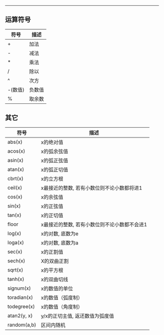 
---

运算符号
---

| 符号 | 描述 |
| - | - |
| + | 加法|
| - | 减法 |
| * | 乘法|
| / | 除以 |
| ^ | 次方 |
| -(数值) | 负数值
| % | 取余数 |

其它
---

| 符号 | 描述 |
| - | - |
| abs(x) | x的绝对值 |
| acos(x) | x的弧余弦值 |
| asin(x) | x的弧正弦值 |
| atan(x) | x的弧正切值 |
| cbrt(x) | x的立方根 |
| ceil(x) | x最接近的整数, 若有小数位则不论小数都将进1 |
| cos(x) | x的余弦值 |
| sin(x) | x的正弦值 |
| tan(x) | x的正切值 |
| floor | x最接近的整数, 若有小数位则不论小数都不会进1 |
| log(x) | x的对数, 底数为e |
| loga(x) | x的对数, 底数为a |
| sec(x) | x的正割值 |
| sech(x) | X的双曲正割 |
| sqrt(x) | x的平方根 |
| tanh(x) | x的双曲切线 |
| signum(x) | x的数值的单位 |
| toradian(x) | x的数值（弧度制）|
| todegree(x) | x的数值（角度制）|
| atan2(y, x) | y/x的正切主值, 返还数值为弧度值 |
| random(a,b) | 区间内随机 |